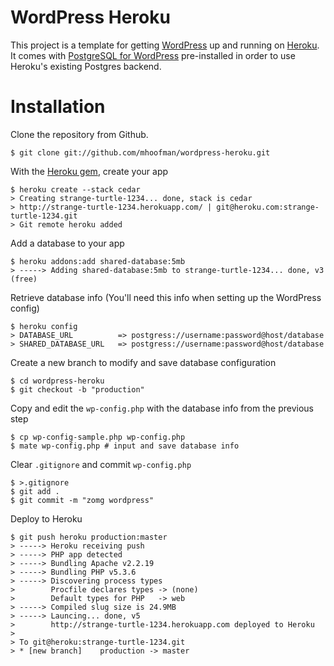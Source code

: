 # WordPress Heroku

This project is a template for getting [WordPress](http://wordpress.org/) up and running on [Heroku](http://www.heroku.com/). It comes with [PostgreSQL for WordPress](http://wordpress.org/extend/plugins/postgresql-for-wordpress/) pre-installed in order to use Heroku's existing Postgres backend.

Installation
============

Clone the repository from Github.

    $ git clone git://github.com/mhoofman/wordpress-heroku.git
    
With the [Heroku gem](http://devcenter.heroku.com/articles/heroku-command), create your app

    $ heroku create --stack cedar
    > Creating strange-turtle-1234... done, stack is cedar
    > http://strange-turtle-1234.herokuapp.com/ | git@heroku.com:strange-turtle-1234.git
    > Git remote heroku added

Add a database to your app

    $ heroku addons:add shared-database:5mb
    > -----> Adding shared-database:5mb to strange-turtle-1234... done, v3 (free)
    
Retrieve database info (You'll need this info when setting up the WordPress config)

    $ heroku config
    > DATABASE_URL          => postgress://username:password@host/database
    > SHARED_DATABASE_URL   => postgress://username:password@host/database

Create a new branch to modify and save database configuration

    $ cd wordpress-heroku
    $ git checkout -b "production"
    
Copy and edit the `wp-config.php` with the database info from the previous step

    $ cp wp-config-sample.php wp-config.php
    $ mate wp-config.php # input and save database info
    
Clear `.gitignore` and commit `wp-config.php`

    $ >.gitignore
    $ git add .
    $ git commit -m "zomg wordpress"
    
Deploy to Heroku

    $ git push heroku production:master
    > -----> Heroku receiving push
    > -----> PHP app detected
    > -----> Bundling Apache v2.2.19
    > -----> Bundling PHP v5.3.6
    > -----> Discovering process types
    >        Procfile declares types -> (none)
    >        Default types for PHP   -> web
    > -----> Compiled slug size is 24.9MB
    > -----> Launcing... done, v5
    >        http://strange-turtle-1234.herokuapp.com deployed to Heroku
    >
    > To git@heroku:strange-turtle-1234.git
    > * [new branch]    production -> master 
